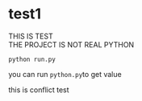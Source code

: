 # test1

THIS IS TEST</br>
THE PROJECT IS NOT REAL PYTHON

```
python run.py
```

you can run ``python.py``to get value

this is conflict test
